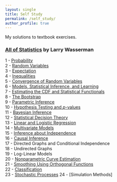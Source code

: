 ```yaml
---
layout: single
title: Self Study
permalink: /self_study/
author_profile: true
---
```


My solutions to textbook exercises.

### [All of Statistics](https://link.springer.com/book/10.1007/978-0-387-21736-9) by Larry Wasserman

1 - [Probability](/self_study/all_of_statistics/ch_01_probability.html) \
2 - [Random Variables](/self_study/all_of_statistics/ch_02_random_variables.html) \
3 - [Expectation](/self_study/all_of_statistics/ch_03_expectation.html) \
4 - [Inequalities](/self_study/all_of_statistics/ch_04_inequalities.html) \
5 - [Convergence of Random Variables](/self_study/all_of_statistics/ch_05_convergence_of_random_variables.html) \
6 - [Models, Statistical Inference, and Learning](/self_study/all_of_statistics/ch_06_models%2C_statistical_inference_and_learning.html) \
7 - [Estimating the CDF and Statistical Functionals](/self_study/all_of_statistics/ch_07_estimating_the_CDF_and_statistical_functionals.html) \
8 - [The Bootstrap](/self_study/all_of_statistics/ch_08_the_bootstrap.html) \
9 - [Parametric Inference](/self_study/all_of_statistics/ch_09_parametric_inference.html) \
10 - [Hypothesis Testing and $p$-values](/self_study/all_of_statistics/ch_10_hypothesis_testing_and_p-values.html) \
11 - [Bayesian Inference](/self_study/all_of_statistics/ch_11_bayesian_inference.html) \
12 - [Statistical Decision Theory](/self_study/all_of_statistics/ch_12_statistical_decision_theory.html) \
13 - [Linear and Logistic Regression](/self_study/all_of_statistics/ch_13_linear_and_logistic_regression.html) \
14 - [Multivariate Models](/self_study/all_of_statistics/ch_14_multivariate_models.html) \
15 - [Inference about Independence](/self_study/all_of_statistics/ch_15_inference_about_independence.html) \
16 - [Causal Inference](/self_study/all_of_statistics/ch_16_causal_inference.html) \
17 - Directed Graphs and Conditional Independence \
18 - Undirected Graphs \
19 - Log-Linear Models \
20 - [Nonparametric Curve Estimation](/self_study/all_of_statistics/ch_20_nonparametric_curve_estimation.html) \
21 - [Smoothing Using Orthogonal Functions](/self_study/all_of_statistics/ch_21_smoothing_using_orthogonal_functions.html) \
22 - [Classification](/self_study/all_of_statistics/ch_22_classification.html) \
23 - [Stochastic Processes](/self_study/all_of_statistics/ch_23_probability_redux_stochastic_processes.html)
24 - [Simulation Methods]
